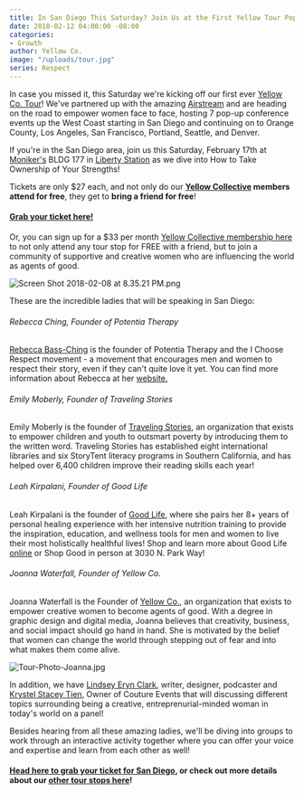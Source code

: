```yaml
---
title: In San Diego This Saturday? Join Us at the First Yellow Tour Pop-Up Conference!
date: 2018-02-12 04:00:00 -08:00
categories:
- Growth
author: Yellow Co.
image: "/uploads/tour.jpg"
series: Respect
---
```


In case you missed it, this Saturday we're kicking off our first ever [Yellow Co. Tour](https://yellowcollective.lpages.co/yellow-west-coast-tour-2018/)! We've partnered up with the amazing [Airstream](https://www.airstream.com/) and are heading on the road to empower women face to face, hosting 7 pop-up conference events up the West Coast starting in San Diego and continuing on to Orange County, Los Angeles, San Francisco, Portland, Seattle, and Denver.

If you're in the San Diego area, join us this Saturday, February 17th at [Moniker's](https://monikergroup.com/) BLDG 177 in [Liberty Station](https://libertystation.com/) as we dive into How to Take Ownership of Your Strengths!

Tickets are only $27 each, and not only do our **[Yellow Collective](https://yellowco.co/membership/) members attend for free**, they get to **bring a friend for free**!

#### [Grab your ticket here!](https://www.universe.com/events/yellow-co-tour-san-diego-february-17th-tickets-san-diego-F6GLHB)

Or, you can sign up for a $33 per month [Yellow Collective membership here](https://yellowco.co/membership/) to not only attend any tour stop for FREE with a friend, but to join a community of supportive and creative women who are influencing the world as agents of good.

![Screen Shot 2018-02-08 at 8.35.21 PM.png](/uploads/Screen%20Shot%202018-02-08%20at%208.35.21%20PM.png)

These are the incredible ladies that will be speaking in San Diego:

###### Rebecca Ching, Founder of Potentia Therapy

[Rebecca Bass-Ching](http://rebeccaching.com/) is the founder of Potentia Therapy and the I Choose Respect movement - a movement that encourages men and women to respect their story, even if they can't quite love it yet. You can find more information about Rebecca at her [website.](http://rebeccaching.com/)

###### Emily Moberly, Founder of Traveling Stories

Emily Moberly is the founder of [Traveling Stories](https://travelingstories.org/), an organization that exists to empower children and youth to outsmart poverty by introducing them to the written word. Traveling Stories has established eight international libraries and six StoryTent literacy programs in Southern California, and has helped over 6,400 children improve their reading skills each year!

###### Leah Kirpalani, Founder of Good Life

Leah Kirpalani is the founder of [Good Life](http://good-life.co/), where she pairs her 8+ years of personal healing experience with her intensive nutrition training to provide the inspiration, education, and wellness tools for men and women to live their most holistically healthful lives! Shop and learn more about Good Life [online](http://good-life.co/shop) or Shop Good in person at 3030 N. Park Way!

###### Joanna Waterfall, Founder of Yellow Co.

Joanna Waterfall is the Founder of [Yellow Co.](https://yellowco.co/), an organization that exists to empower creative women to become agents of good. With a degree in graphic design and digital media, Joanna believes that creativity, business, and social impact should go hand in hand. She is motivated by the belief that women can change the world through stepping out of fear and into what makes them come alive.

![Tour-Photo-Joanna.jpg](/uploads/Tour-Photo-Joanna.jpg)

In addition, we have [Lindsey Eryn Clark](https://linktr.ee/lindseyeryn), writer, designer, podcaster and [Krystel Stacey Tien](http://coutureeventsca.com/), Owner of Couture Events that will discussing different topics surrounding being a creative, entreprenurial-minded woman in today's world on a panel!

Besides hearing from all these amazing ladies, we'll be diving into groups to work through an interactive activity together where you can offer your voice and expertise and learn from each other as well!

#### [Head here to grab your ticket for San Diego](https://www.universe.com/events/yellow-co-tour-san-diego-february-17th-tickets-san-diego-F6GLHB), or check out more details about our [other tour stops here](https://yellowcollective.lpages.co/yellow-west-coast-tour-2018/)!